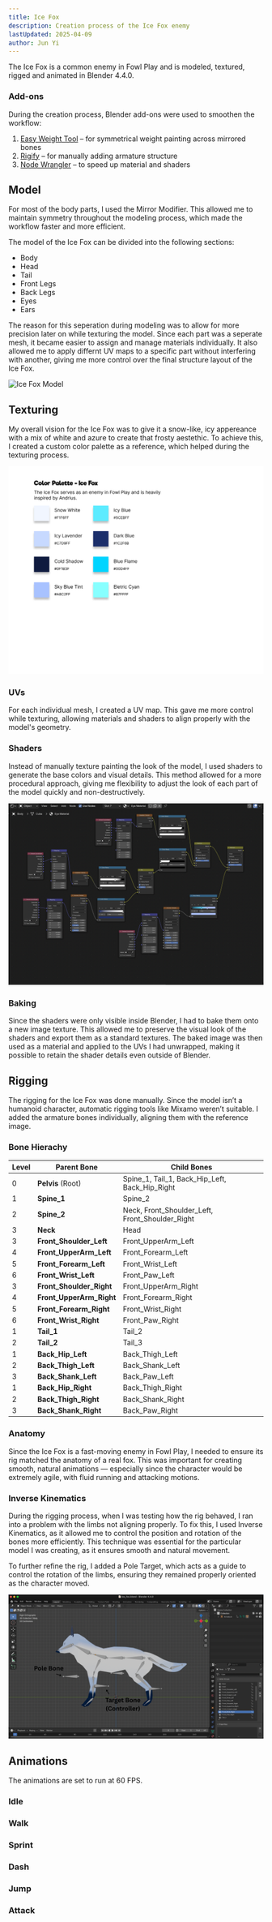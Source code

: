 ```yaml
---
title: Ice Fox
description: Creation process of the Ice Fox enemy
lastUpdated: 2025-04-09
author: Jun Yi
---
```


The Ice Fox is a common enemy in Fowl Play and is modeled, textured, rigged and animated in Blender 4.4.0.

### Add-ons

During the creation process, Blender add-ons were used to smoothen the workflow:
1. [Easy Weight Tool][1] – for symmetrical weight painting across mirrored bones
2. [Rigify][2] – for manually adding armature structure
3. [Node Wrangler][3] – to speed up material and shaders


## Model

For most of the body parts, I used the Mirror Modifier. This allowed me to maintain symmetry throughout the modeling process, which made the workflow faster and more efficient. 

The model of the Ice Fox can be divided into the following sections:

- Body
- Head
- Tail
- Front Legs
- Back Legs
- Eyes
- Ears

The reason for this seperation during modeling was to allow for more precision later on while texturing the model. Since each part was a seperate mesh, it became easier to assign and manage materials individually. It also allowed me to apply differnt UV maps to a specific part without interfering with another, giving me more control over the final structure layout of the Ice Fox.

![Ice Fox Model](../../../../../assets/3d/ice-fox/model.png)


## Texturing

My overall vision for the Ice Fox was to give it a snow-like, icy appereance with a mix of white and azure to create that frosty aestethic. To achieve this, I created a custom color palette as a reference, which helped during the texturing process.

![Color palette of the Ice Fox Model](../../../../../assets/3d/ice-fox/color_palette.png)

### UVs

For each individual mesh, I created a UV map. This gave me more control while texturing, allowing materials and shaders to align properly with the model's geometry.

### Shaders

Instead of manually texture painting the look of the model, I used shaders to generate the base colors and visual details. This method allowed for a more procedural approach, giving me flexibility to adjust the look of each part of the model quickly and non-destructively.

![Example of the shaders used for the eyes](../../../../../assets/3d/ice-fox/eyes_shaders_example.png)

### Baking

Since the shaders were only visible inside Blender, I had to bake them onto a new image texture. This allowed me to preserve the visual look of the shaders and export them as a standard textures. The baked image was then used as a material and applied to the UVs I had unwrapped, making it possible to retain the shader details even outside of Blender.

## Rigging

The rigging for the Ice Fox was done manually. Since the model isn’t a humanoid character, automatic rigging tools like Mixamo weren’t suitable. I added the armature bones individually, aligning them with the reference image.

### Bone Hierachy

| Level | Parent Bone               | Child Bones                                       |
|-------|----------------------     |--------------------------------------             |
| 0     | **Pelvis** (Root)         | Spine_1, Tail_1, Back_Hip_Left, Back_Hip_Right    |
| 1     | **Spine_1**               | Spine_2                                           |
| 2     | **Spine_2**               | Neck, Front_Shoulder_Left, Front_Shoulder_Right   |
| 3     | **Neck**                  | Head                                              |
| 3     | **Front_Shoulder_Left**   | Front_UpperArm_Left                               |
| 4     | **Front_UpperArm_Left**   | Front_Forearm_Left                                |
| 5     | **Front_Forearm_Left**    | Front_Wrist_Left                                  |
| 6     | **Front_Wrist_Left**      | Front_Paw_Left                                    |
| 3     | **Front_Shoulder_Right**  | Front_UpperArm_Right                              |
| 4     | **Front_UpperArm_Right**  | Front_Forearm_Right                               |
| 5     | **Front_Forearm_Right**   | Front_Wrist_Right                                 |
| 6     | **Front_Wrist_Right**     | Front_Paw_Right                                   |
| 1     | **Tail_1**                | Tail_2                                            |
| 2     | **Tail_2**                | Tail_3                                            |
| 1     | **Back_Hip_Left**         | Back_Thigh_Left                                   |
| 2     | **Back_Thigh_Left**       | Back_Shank_Left                                   |
| 3     | **Back_Shank_Left**       | Back_Paw_Left                                     |
| 1     | **Back_Hip_Right**        | Back_Thigh_Right                                  |
| 2     | **Back_Thigh_Right**      | Back_Shank_Right                                  |
| 3     | **Back_Shank_Right**      | Back_Paw_Right                                    |

### Anatomy

Since the Ice Fox is a fast-moving enemy in Fowl Play, I needed to ensure its rig matched the anatomy of a real fox. This was important for creating smooth, natural animations — especially since the character would be extremely agile, with fluid running and attacking motions.

### Inverse Kinematics

During the rigging process, when I was testing how the rig behaved, I ran into a problem with the limbs not aligning properly. To fix this, I used Inverse Kinematics, as it allowed me to control the position and rotation of the bones more efficiently. This technique was essential for the particular model I was creating, as it ensures smooth and natural movement.

To further refine the rig, I added a Pole Target, which acts as a guide to control the rotation of the limbs, ensuring they remained properly oriented as the character moved.

![Example of Inverse Kinematics applied with Pole Target](../../../../../assets/3d/ice-fox/inverse_kinematics.png)

## Animations

The animations are set to run at 60 FPS.

### Idle

### Walk

### Sprint

### Dash

### Jump

### Attack


[1]: https://extensions.blender.org/add-ons/easyweight/
[2]: https://docs.blender.org/manual/en/latest/addons/rigging/rigify/index.html
[3]: https://docs.blender.org/manual/en/latest/addons/node/node_wrangler.html
